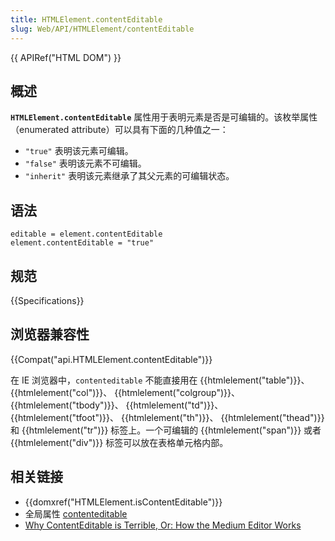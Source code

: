 ```yaml
---
title: HTMLElement.contentEditable
slug: Web/API/HTMLElement/contentEditable
---
```

{{ APIRef("HTML DOM") }}

## 概述

**`HTMLElement.contentEditable`** 属性用于表明元素是否是可编辑的。该枚举属性（enumerated attribute）可以具有下面的几种值之一：

- `"true"` 表明该元素可编辑。
- `"false"` 表明该元素不可编辑。
- `"inherit"` 表明该元素继承了其父元素的可编辑状态。

## 语法

```plain
editable = element.contentEditable
element.contentEditable = "true"
```

## 规范

{{Specifications}}

## 浏览器兼容性

{{Compat("api.HTMLElement.contentEditable")}}

在 IE 浏览器中，`contenteditable` 不能直接用在 {{htmlelement("table")}}、 {{htmlelement("col")}}、 {{htmlelement("colgroup")}}、 {{htmlelement("tbody")}}、 {{htmlelement("td")}}、 {{htmlelement("tfoot")}}、 {{htmlelement("th")}}、 {{htmlelement("thead")}} 和 {{htmlelement("tr")}} 标签上。一个可编辑的 {{htmlelement("span")}} 或者 {{htmlelement("div")}} 标签可以放在表格单元格内部。

## 相关链接

- {{domxref("HTMLElement.isContentEditable")}}
- 全局属性 [contenteditable](https://developer.mozilla.org/zh-CN/docs/Web/HTML/Global_attributes/contenteditable)
- [Why ContentEditable is Terrible, Or: How the Medium Editor Works](https://medium.com/medium-eng/why-contenteditable-is-terrible-122d8a40e480)
